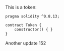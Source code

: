 This is a token: 

```
pragma solidity ^0.8.13;

contract Token {
    constructor() { }
}

```

Another update 152
